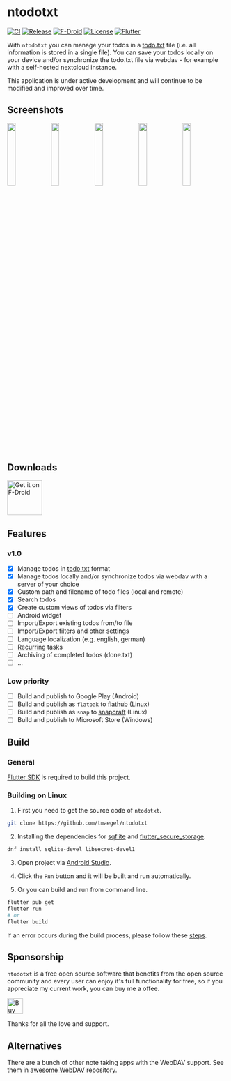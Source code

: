 # ntodotxt

[![CI](https://github.com/tmaegel/ntodotxt/actions/workflows/ci.yaml/badge.svg)](https://github.com/tmaegel/ntodotxt/actions/workflows/ci.yaml)
[![Release](https://img.shields.io/github/v/release/tmaegel/ntodotxt)](https://github.com/tmaegel/ntodotxt/releases)
[![F-Droid](https://img.shields.io/f-droid/v/de.tnmgl.ntodotxt.svg?logo=F-Droid)](https://f-droid.org/packages/de.tnmgl.ntodotxt)
[![License](https://img.shields.io/badge/License-MIT-yellow)](https://opensource.org/licenses/MIT)
[![Flutter](https://img.shields.io/badge/_Flutter_-3.24.5-grey.svg?&logo=Flutter&logoColor=white&labelColor=blue)](https://github.com/flutter/flutter)

With `ntodotxt` you can manage your todos in a [todo.txt](https://github.com/todotxt/todo.txt) file (i.e. all information
is stored in a single file). You can save your todos locally on your device and/or synchronize the todo.txt file via webdav - for
example with a self-hosted nextcloud instance.

This application is under active development and will continue to be modified and improved over time.

## Screenshots

<a href="https://raw.githubusercontent.com/tmaegel/ntodotxt/HEAD/screenshots/preview/1.png"><img src="screenshots/preview/1.png" width="19.2%"/></a>
<a href="https://raw.githubusercontent.com/tmaegel/ntodotxt/HEAD/screenshots/preview/2.png"><img src="screenshots/preview/2.png" width="19.2%"/></a>
<a href="https://raw.githubusercontent.com/tmaegel/ntodotxt/HEAD/screenshots/preview/3.png"><img src="screenshots/preview/3.png" width="19.2%"/></a>
<a href="https://raw.githubusercontent.com/tmaegel/ntodotxt/HEAD/screenshots/preview/4.png"><img src="screenshots/preview/4.png" width="19.2%"/></a>
<a href="https://raw.githubusercontent.com/tmaegel/ntodotxt/HEAD/screenshots/preview/5.png"><img src="screenshots/preview/5.png" width="19.2%"/></a>

## Downloads

[<img src="https://fdroid.gitlab.io/artwork/badge/get-it-on.png" alt="Get it on F-Droid" height="80">](https://f-droid.org/packages/me.ash.reader/)

## Features

### v1.0

- [x] Manage todos in [todo.txt](https://github.com/todotxt/todo.txt) format
- [x] Manage todos locally and/or synchronize todos via webdav with a server of your choice
- [x] Custom path and filename of todo files (local and remote)
- [x] Search todos
- [x] Create custom views of todos via filters
- [ ] Android widget
- [ ] Import/Export existing todos from/to file
- [ ] Import/Export filters and other settings
- [ ] Language localization (e.g. english, german)
- [ ] [Recurring](https://c306.net/t/topydo-docs/#Recurrence) tasks
- [ ] Archiving of completed todos (done.txt)
- [ ] ...

### Low priority

- [ ] Build and publish to Google Play (Android)
- [ ] Build and publish as `flatpak` to [flathub](https://flathub.org/) (Linux)
- [ ] Build and publish as `snap` to [snapcraft](https://snapcraft.io/) (Linux)
- [ ] Build and publish to Microsoft Store (Windows)

## Build

### General

[Flutter SDK](https://docs.flutter.dev/get-started/install) is required to build this project.

### Building on Linux

1. First you need to get the source code of `ntodotxt`.

```bash
git clone https://github.com/tmaegel/ntodotxt
```

2. Installing the dependencies for [sqflite](https://pub.dev/packages/sqflite_common_ffi#linux) and [flutter_secure_storage](https://pub.dev/packages/flutter_secure_storage#configure-linux-version).

```bash
dnf install sqlite-devel libsecret-devel1
```

3. Open project via [Android Studio](https://developer.android.com/studio).

4. Click the `Run` button and it will be built and run automatically.

5. Or you can build and run from command line.

```bash
flutter pub get
flutter run
# or
flutter build
```

If an error occurs during the build process, please follow these [steps](https://docs.flutter.dev/get-started/install/linux/desktop#development-tools).

## Sponsorship

`ntodotxt` is a free open source software that benefits from the open source community and every user can enjoy it's full functionality for free, so if you appreciate my current work, you can buy me a offee.

<a href='https://ko-fi.com/N4N41GAU03' target='_blank'><img height='36' style='border:0px;height:36px;' src='https://storage.ko-fi.com/cdn/kofi5.png?v=6' border='0' alt='Buy Me a Coffee at ko-fi.com' /></a>

Thanks for all the love and support.

## Alternatives

There are a bunch of other note taking apps with the WebDAV support. See them in [awesome WebDAV](https://github.com/WebDAVDevs/awesome-webdav/blob/main/readme.md#android-other-apps) repository.
